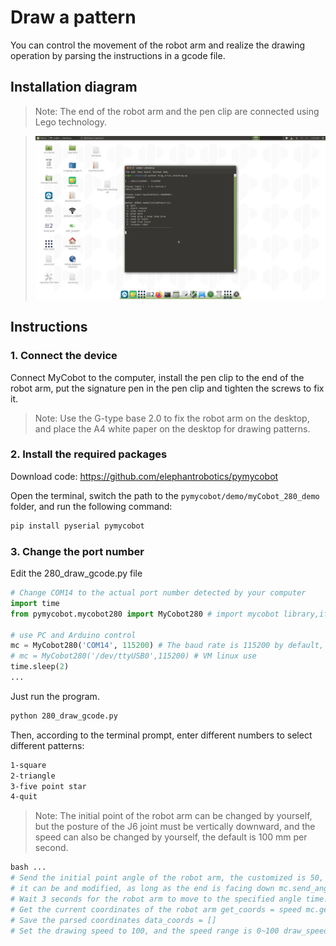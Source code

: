 # Draw a pattern

You can control the movement of the robot arm and realize the drawing operation by parsing the instructions in a gcode file.

## Installation diagram

> Note: The end of the robot arm and the pen clip are connected using Lego technology.

> <img src="../../../resource\3-FunctionsAndApplications\6.developmentGuide\python\drag/drag.png" style="zoom:100%;" />

## Instructions

### 1. Connect the device

Connect MyCobot to the computer, install the pen clip to the end of the robot arm, put the signature pen in the pen clip and tighten the screws to fix it.

> Note: Use the G-type base 2.0 to fix the robot arm on the desktop, and place the A4 white paper on the desktop for drawing patterns.

### 2. Install the required packages

Download code: https://github.com/elephantrobotics/pymycobot

Open the terminal, switch the path to the `pymycobot/demo/myCobot_280_demo` folder, and run the following command:

```bash
pip install pyserial pymycobot
```

### 3. Change the port number

Edit the 280_draw_gcode.py file

```python
# Change COM14 to the actual port number detected by your computer
import time
from pymycobot.mycobot280 import MyCobot280 # import mycobot library,if don't have, first 'pip install pymycobot'

# use PC and Arduino control
mc = MyCobot280('COM14', 115200) # The baud rate is 115200 by default, and some boards are 1000000, please modify it according to the actual situation； WINDOWS use, need check port number when you PC
# mc = MyCobot280('/dev/ttyUSB0',115200) # VM linux use
time.sleep(2)
...
```
Just run the program.

```bash
python 280_draw_gcode.py
```

Then, according to the terminal prompt, enter different numbers to select different patterns:

```bash
1-square
2-triangle
3-five point star
4-quit
```

> Note: The initial point of the robot arm can be changed by yourself, but the posture of the J6 joint must be vertically downward, and the speed can also be changed by yourself, the default is 100 mm per second.

```python
bash ...
# Send the initial point angle of the robot arm, the customized is 50,
# it can be and modified, as long as the end is facing down mc.send_angles([0, -40, -130, 80, 0, 50], 50) 
# Wait 3 seconds for the robot arm to move to the specified angle time.sleep(3) 
# Get the current coordinates of the robot arm get_coords = speed mc.get_co ords() time.sleep(1.5) 
# Save the parsed coordinates data_coords = [] 
# Set the drawing speed to 100, and the speed range is 0~100 draw_speed = 100 ...

```